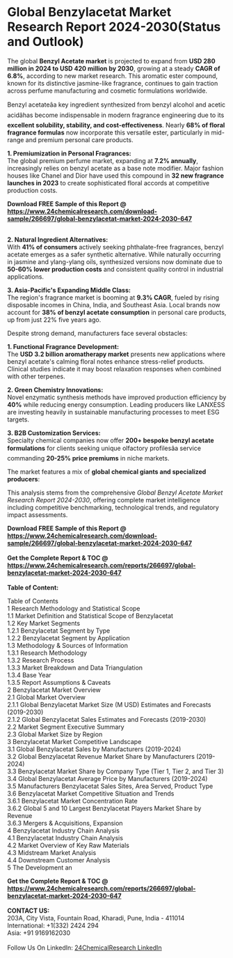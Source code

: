 <h1>Global Benzylacetat Market Research Report 2024-2030(Status and Outlook)</h1><p>The global <strong>Benzyl Acetate market</strong> is projected to expand from <strong>USD 280 million in 2024 to USD 420 million by 2030</strong>, growing at a steady <strong>CAGR of 6.8%</strong>, according to new market research. This aromatic ester compound, known for its distinctive jasmine-like fragrance, continues to gain traction across perfume manufacturing and cosmetic formulations worldwide.</p><p>Benzyl acetateâa key ingredient synthesized from benzyl alcohol and acetic acidâhas become indispensable in modern fragrance engineering due to its <strong>excellent solubility, stability, and cost-effectiveness</strong>. Nearly <strong>68% of floral fragrance formulas</strong> now incorporate this versatile ester, particularly in mid-range and premium personal care products.</p><p><strong>1. Premiumization in Personal Fragrances:</strong><br>
The global premium perfume market, expanding at <strong>7.2% annually</strong>, increasingly relies on benzyl acetate as a base note modifier. Major fashion houses like Chanel and Dior have used this compound in <strong>32 new fragrance launches in 2023</strong> to create sophisticated floral accords at competitive production costs.</p><div><b>Download FREE Sample of this Report @ 
            <a href="https://www.24chemicalresearch.com/download-sample/266697/global-benzylacetat-market-2024-2030-647">
            https://www.24chemicalresearch.com/download-sample/266697/global-benzylacetat-market-2024-2030-647</a></b></div><br><p><strong>2. Natural Ingredient Alternatives:</strong><br>
With <strong>41% of consumers</strong> actively seeking phthalate-free fragrances, benzyl acetate emerges as a safer synthetic alternative. While naturally occurring in jasmine and ylang-ylang oils, synthesized versions now dominate due to <strong>50-60% lower production costs</strong> and consistent quality control in industrial applications.</p><p><strong>3. Asia-Pacific's Expanding Middle Class:</strong><br>
The region's fragrance market is booming at <strong>9.3% CAGR</strong>, fueled by rising disposable incomes in China, India, and Southeast Asia. Local brands now account for <strong>38% of benzyl acetate consumption</strong> in personal care products, up from just 22% five years ago.</p><p>Despite strong demand, manufacturers face several obstacles:</p><p><strong>1. Functional Fragrance Development:</strong><br>
The <strong>USD 3.2 billion aromatherapy market</strong> presents new applications where benzyl acetate's calming floral notes enhance stress-relief products. Clinical studies indicate it may boost relaxation responses when combined with other terpenes.</p><p><strong>2. Green Chemistry Innovations:</strong><br>
Novel enzymatic synthesis methods have improved production efficiency by <strong>40%</strong> while reducing energy consumption. Leading producers like LANXESS are investing heavily in sustainable manufacturing processes to meet ESG targets.</p><p><strong>3. B2B Customization Services:</strong><br>
Specialty chemical companies now offer <strong>200+ bespoke benzyl acetate formulations</strong> for clients seeking unique olfactory profilesâa service commanding <strong>20-25% price premiums</strong> in niche markets.</p><p>The market features a mix of <strong>global chemical giants and specialized producers</strong>:</p><p>This analysis stems from the comprehensive <em>Global Benzyl Acetate Market Research Report 2024-2030</em>, offering complete market intelligence including competitive benchmarking, technological trends, and regulatory impact assessments.</p><div><b>Download FREE Sample of this Report @ 
            <a href="https://www.24chemicalresearch.com/download-sample/266697/global-benzylacetat-market-2024-2030-647">
            https://www.24chemicalresearch.com/download-sample/266697/global-benzylacetat-market-2024-2030-647</a></b></div><br><div><b>Get the Complete Report & TOC @ 
            <a href="https://www.24chemicalresearch.com/reports/266697/global-benzylacetat-market-2024-2030-647">
            https://www.24chemicalresearch.com/reports/266697/global-benzylacetat-market-2024-2030-647</a></b></div><br>
            <b>Table of Content:</b><p>Table of Contents<br />
1 Research Methodology and Statistical Scope<br />
1.1 Market Definition and Statistical Scope of Benzylacetat<br />
1.2 Key Market Segments<br />
1.2.1 Benzylacetat Segment by Type<br />
1.2.2 Benzylacetat Segment by Application<br />
1.3 Methodology & Sources of Information<br />
1.3.1 Research Methodology<br />
1.3.2 Research Process<br />
1.3.3 Market Breakdown and Data Triangulation<br />
1.3.4 Base Year<br />
1.3.5 Report Assumptions & Caveats<br />
2 Benzylacetat Market Overview<br />
2.1 Global Market Overview<br />
2.1.1 Global Benzylacetat Market Size (M USD) Estimates and Forecasts (2019-2030)<br />
2.1.2 Global Benzylacetat Sales Estimates and Forecasts (2019-2030)<br />
2.2 Market Segment Executive Summary<br />
2.3 Global Market Size by Region<br />
3 Benzylacetat Market Competitive Landscape<br />
3.1 Global Benzylacetat Sales by Manufacturers (2019-2024)<br />
3.2 Global Benzylacetat Revenue Market Share by Manufacturers (2019-2024)<br />
3.3 Benzylacetat Market Share by Company Type (Tier 1, Tier 2, and Tier 3)<br />
3.4 Global Benzylacetat Average Price by Manufacturers (2019-2024)<br />
3.5 Manufacturers Benzylacetat Sales Sites, Area Served, Product Type<br />
3.6 Benzylacetat Market Competitive Situation and Trends<br />
3.6.1 Benzylacetat Market Concentration Rate<br />
3.6.2 Global 5 and 10 Largest Benzylacetat Players Market Share by Revenue<br />
3.6.3 Mergers & Acquisitions, Expansion<br />
4 Benzylacetat Industry Chain Analysis<br />
4.1 Benzylacetat Industry Chain Analysis<br />
4.2 Market Overview of Key Raw Materials<br />
4.3 Midstream Market Analysis<br />
4.4 Downstream Customer Analysis<br />
5 The Development an</p><div><b>Get the Complete Report & TOC @ 
            <a href="https://www.24chemicalresearch.com/reports/266697/global-benzylacetat-market-2024-2030-647">
            https://www.24chemicalresearch.com/reports/266697/global-benzylacetat-market-2024-2030-647</a></b></div><br><b>CONTACT US:</b><br>
            203A, City Vista, Fountain Road, Kharadi, Pune, India - 411014<br>
            International: +1(332) 2424 294<br>
            Asia: +91 9169162030 <br><br>
            Follow Us On LinkedIn: <a href="https://www.linkedin.com/company/24chemicalresearch/">24ChemicalResearch LinkedIn</a>
